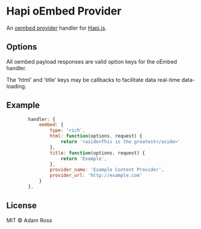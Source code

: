 # Hapi oEmbed Provider

An <a href="http://oembed.com">oembed provider</a> handler for <a href="http://hapijs.com">Hapi.js</a>.

## Options

All oembed payload responses are valid option keys for the oEmbed handler.

The 'html' and 'title' keys may be callbacks to facilitate data real-time data-loading.

## Example
```js
        handler: {
            oembed: {
                type: 'rich',
                html: function(options, request) {
                    return '<aside>This is the greatest</aside>'
                },
                title: function(options, request) {
                    return 'Example',
                },
                provider_name: 'Example Content Provider',
                provider_url: 'http://example.com'
            }
        },
```

## License

MIT &copy; Adam Ross
